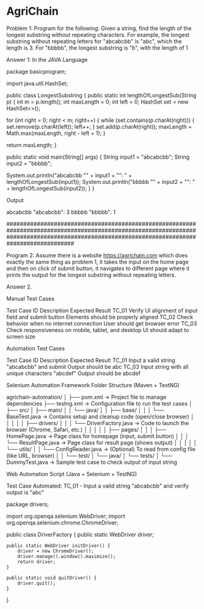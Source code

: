 # AgriChain

Problem 1: Program for the following:
Given a string, find the length of the longest substring without repeating characters. For example, the longest substring without repeating letters for "abcabcbb" is "abc", which the length is 3. For "bbbbb", the longest substring is "b", with the length of 1

Answer 1: In the JAVA Language 

package basicprogram;
 
import java.util.HashSet;
 
public class LongestSubstring
{
	 public static int lengthOfLongestSub(String p)
		    {
		        int m = p.length();
		        int maxLength = 0;
		        int left = 0;
		        HashSet<Character> set = new HashSet<>();
		
 for (int right = 0; right < m; right++)
		        {
		            while (set.contains(p.charAt(right)))
		            {
		                set.remove(p.charAt(left));
		                left++;
		            }
		            set.add(p.charAt(right));
		            maxLength = Math.max(maxLength, right - left + 1);
		        }
		
  return maxLength;
		    }
		
 public static void main(String[] args) {
		        String input1 = "abcabcbb";
		        String input2 = "bbbbb";
		       
		
  System.out.println("abcabcbb \"" + input1 + "\": " + lengthOfLongestSub(input1));
  System.out.println("bbbbb \"" + input2 + "\": " + lengthOfLongestSub(input2));
		    }
}

Output 

abcabcbb "abcabcbb": 3
bbbbb "bbbbb": 1


############################################################################################################################################################################################

Program 2: Assume there is a website https://agrichain.com which does exactly the same thing as problem 1, it takes the input on the home page and then on click of submit button, it navigates to different page where it prints the output for the longest substring without repeating letters.

Answer 2. 

Manual Test Cases

Test Case ID	                       Description	                                                Expected Result
TC_01	                Verify UI alignment of input field and submit button	                 Elements should be properly aligned
TC_02                  	Check behavior when no internet connection	                         User should get browser error
TC_03	                Check responsiveness on mobile, tablet, and desktop	                 UI should adapt to screen size

Automation Test Cases

Test Case ID	                     Description	                                                Expected Result
TC_01	                  Input a valid string "abcabcbb" and submit	                          Output should be abc
TC_03	                  Input string with all unique characters "abcdef"	                  Output should be abcdef

Selenium Automation Framework Folder Structure (Maven + TestNG)

agrichain-automation/
│
├── pom.xml               → Project file to manage dependencies 
├── testng.xml            → Configuration file to run the test cases
│
├── src/
│   ├── main/
│   │   └── java/
│   │       ├── base/
│   │       │   └── BaseTest.java        → Contains setup and cleanup code (open/close browser)
│   │       │
│   │       ├── drivers/
│   │       │   └── DriverFactory.java   → Code to launch the browser (Chrome, Safari, etc.)
│   │       │
│   │       ├── pages/
│   │       │   ├── HomePage.java        → Page class for homepage (input, submit button)
│   │       │   └── ResultPage.java      → Page class for result page (shows output)
│   │       │
│   │       └── utils/
│   │           └── ConfigReader.java    → (Optional) To read from config file (like URL, browser)
│
│   └── test/
│       └── java/
│           └── tests/
│               └── DummyTest.java       → Sample test case to check output of input string



Web Automation Script (Java + Selenium + TestNG)

Test Case Automated: TC_01 - Input a valid string "abcabcbb" and verify output is "abc"

package drivers;

import org.openqa.selenium.WebDriver;
import org.openqa.selenium.chrome.ChromeDriver;

public class DriverFactory {
    public static WebDriver driver;

    public static WebDriver initDriver() {
        driver = new ChromeDriver();
        driver.manage().window().maximize();
        return driver;
    }

    public static void quitDriver() {
        driver.quit();
    }
}


